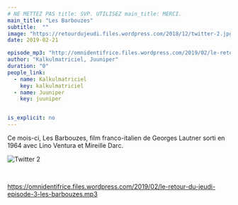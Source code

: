 ```yaml
---
# NE METTEZ PAS title: SVP. UTILISEZ main_title: MERCI.
main_title: "Les Barbouzes"
subtitle:  ""
image: "https://retourdujeudi.files.wordpress.com/2018/12/twitter-2.jpg"
date: 2019-02-21

episode_mp3: "http://omnidentifrice.files.wordpress.com/2019/02/le-retour-du-jeudi-episode-3-les-barbouzes.mp3"
author: "Kalkulmatriciel, Juuniper"
duration: "0"
people_link: 
  - name: Kalkulmatriciel
    key: kalkulmatriciel
  - name: Juuniper
    key: juuniper


is_explicit: no
---
```


<PodcastHeader/>

<!-- ECRIRE LA DESCRIPTION DE L'EPISODE SOUS CETTE LIGNE -->
<p>Ce mois-ci, Les Barbouzes, film franco-italien de Georges Lautner sorti en 1964 avec Lino Ventura et Mireille Darc.</p>
<p><img src="https://retourdujeudi.files.wordpress.com/2018/12/twitter-2.jpg" alt="Twitter 2"></p>
<p>&nbsp;</p>
<p><a href="https://omnidentifrice.files.wordpress.com/2019/02/le-retour-du-jeudi-episode-3-les-barbouzes.mp3" rel="nofollow">https://omnidentifrice.files.wordpress.com/2019/02/le-retour-du-jeudi-episode-3-les-barbouzes.mp3</a></p>


